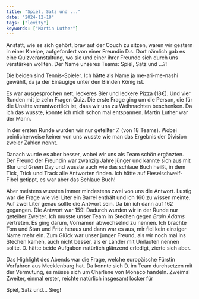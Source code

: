 ```yaml
---
title: "Spiel, Satz und ..."
date: "2024-12-18"
tags: ["levity"]
keywords: ["Martin Luther"]
---
```

Anstatt, wie es sich gehört, brav auf der Couch zu sitzen, waren wir gestern in einer Kneipe, aufgefordert von einer Freundin D.s. Dort nämlich gab es eine Quizveranstaltung, wo sie und einer ihrer Freunde sich durch uns verstärken wollten. Der Name unseres Teams: Spiel, Satz und ...?!

Die beiden sind Tennis-Spieler. Ich hätte als Name ja me-ari-me-nashi gewählt, da ja der Einäugige unter den Blinden König ist.

Es war ausgesprochen nett, leckeres Bier und leckere Pizza (18€). Und vier Runden mit je zehn Fragen Quiz. Die erste Frage ging um die Person, die für die Unsitte verantwortlich ist, dass wir uns zu Weihnachten beschenken. Da ich das wusste, konnte ich mich schon mal entspannen. Martin Luther war der Mann. 

In der ersten Runde wurden wir nur geteilter 7. (von 18 Teams). Wobei peinlicherweise keiner von uns wusste wie man das Ergebnis der Division zweier Zahlen nennt. 

Danach wurde es aber besser, wobei wir uns als Team schön ergänzten. Der Freund der Freundin war zwanzig Jahre jünger und kannte sich aus mit Blur und Green Day und wusste auch wie das schlaue Buch heißt, in dem Tick, Trick und Track alle Antworten finden. Ich hätte auf Fieselschweif-Fibel getippt, es war aber das Schlaue Buch!

Aber meistens wussten immer mindestens zwei von uns die Antwort. Lustig war die Frage wie viel Liter ein Barrel enthält und ich 160 zu wissen meinte. Auf zwei Liter genau sollte die Antwort sein. Da bin ich dann auf 162 gegangen. Die Antwort war 159! Dadurch wurden wir in der Runde nur geteilter Zweiter. Ich musste unser Team im Stechen gegen *Brain Adams* vertreten. Es ging darum, Vornamen abwechselnd zu nennen. Ich brachte Tom und Stan und Fritz heraus und dann war es aus, mir fiel kein einziger Name mehr ein. Zum Glück war unser junger Freund, als wir noch mal ins Stechen kamen, auch nicht besser, als er Länder mit Umlauten nennen sollte. D. hätte beide Aufgaben natürlich glänzend erledigt, zierte sich aber.

Das Highlight des Abends war die Frage, welche europäische Fürstin Vorfahren aus Mecklenburg hat. Da konnte sich D. im Team durchsetzen mit der Vermutung, es müsse sich um Charlène von Monaco handeln. Zweimal Zweiter, einmal erster, reichte natürlich insgesamt locker für 

Spiel, Satz und... Sieg!


